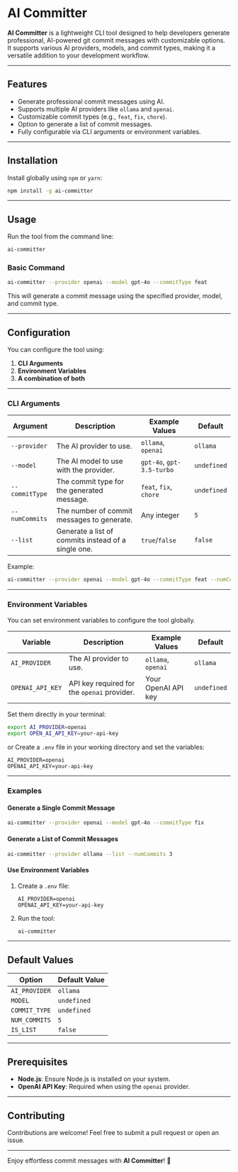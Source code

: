 # AI Committer

**AI Committer** is a lightweight CLI tool designed to help developers generate professional, AI-powered git commit messages with customizable options. It supports various AI providers, models, and commit types, making it a versatile addition to your development workflow.

---

## **Features**

- Generate professional commit messages using AI.
- Supports multiple AI providers like `ollama` and `openai`.
- Customizable commit types (e.g., `feat`, `fix`, `chore`).
- Option to generate a list of commit messages.
- Fully configurable via CLI arguments or environment variables.

---

## **Installation**

Install globally using `npm` or `yarn`:

```bash
npm install -g ai-committer
```

---

## **Usage**

Run the tool from the command line:

```bash
ai-committer
```

### **Basic Command**

```bash
ai-committer --provider openai --model gpt-4o --commitType feat
```

This will generate a commit message using the specified provider, model, and commit type.

---

## **Configuration**

You can configure the tool using:

1. **CLI Arguments**
2. **Environment Variables**
3. **A combination of both**

---

### **CLI Arguments**

| Argument       | Description                                         | Example Values            | Default     |
| -------------- | --------------------------------------------------- | ------------------------- | ----------- |
| `--provider`   | The AI provider to use.                             | `ollama`, `openai`        | `ollama`    |
| `--model`      | The AI model to use with the provider.              | `gpt-4o`, `gpt-3.5-turbo` | `undefined` |
| `--commitType` | The commit type for the generated message.          | `feat`, `fix`, `chore`    | `undefined` |
| `--numCommits` | The number of commit messages to generate.          | Any integer               | `5`         |
| `--list`       | Generate a list of commits instead of a single one. | `true`/`false`            | `false`     |

Example:

```bash
ai-committer --provider openai --model gpt-4o --commitType feat --numCommits 3 --list
```

---

### **Environment Variables**

You can set environment variables to configure the tool globally.

| Variable         | Description                                 | Example Values      | Default     |
| ---------------- | ------------------------------------------- | ------------------- | ----------- |
| `AI_PROVIDER`    | The AI provider to use.                     | `ollama`, `openai`  | `ollama`    |
| `OPENAI_API_KEY` | API key required for the `openai` provider. | Your OpenAI API key | `undefined` |

Set them directly in your terminal:

```bash
export AI_PROVIDER=openai
export OPEN_AI_API_KEY=your-api-key
```

or Create a `.env` file in your working directory and set the variables:

```plaintext
AI_PROVIDER=openai
OPENAI_API_KEY=your-api-key
```

---

### **Examples**

#### Generate a Single Commit Message

```bash
ai-committer --provider openai --model gpt-4o --commitType fix
```

#### Generate a List of Commit Messages

```bash
ai-committer --provider ollama --list --numCommits 3
```

#### Use Environment Variables

1. Create a `.env` file:

   ```plaintext
   AI_PROVIDER=openai
   OPENAI_API_KEY=your-api-key
   ```

2. Run the tool:
   ```bash
   ai-committer
   ```

---

## **Default Values**

| Option        | Default Value |
| ------------- | ------------- |
| `AI_PROVIDER` | `ollama`      |
| `MODEL`       | `undefined`   |
| `COMMIT_TYPE` | `undefined`   |
| `NUM_COMMITS` | `5`           |
| `IS_LIST`     | `false`       |

---

## **Prerequisites**

- **Node.js**: Ensure Node.js is installed on your system.
- **OpenAI API Key**: Required when using the `openai` provider.

---

## **Contributing**

Contributions are welcome! Feel free to submit a pull request or open an issue.

---

Enjoy effortless commit messages with **AI Committer**! 🚀
